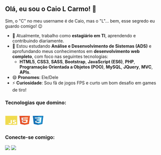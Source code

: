 ## Olá, eu sou o Caio L Carmo! 👋

Sim, o "C" no meu username é de Caio, mas o "L"... bem, esse segredo eu guardo comigo! 😉

- 🔭 Atualmente, trabalho como **estagiário em TI**, aprendendo e contribuindo diariamente.
- 🌱 Estou estudando **Análise e Desenvolvimento de Sistemas (ADS)** e aprofundando meus conhecimentos em **desenvolvimento web completo**, com foco nas seguintes tecnologias:
  - **HTML5**, **CSS3**, **SASS**, **Bootstrap**, **JavaScript (ES6)**, **PHP**, **Programação Orientada a Objetos (POO)**, **MySQL**, **JQuery**, **MVC**, **APIs**.
- 😄 **Pronomes**: Ele/Dele
- ⚡ **Curiosidade**: Sou fã de jogos FPS e curto um bom desafio em games de tiro!

### Tecnologias que domino:

<div style="display: inline_block"><br>
  <img align="center" alt="Caio-Js" height="30" width="40" src="https://raw.githubusercontent.com/devicons/devicon/master/icons/javascript/javascript-plain.svg">
  <img align="center" alt="Caio-HTML" height="30" width="40" src="https://raw.githubusercontent.com/devicons/devicon/master/icons/html5/html5-original.svg">
  <img align="center" alt="Caio-CSS" height="30" width="40" src="https://raw.githubusercontent.com/devicons/devicon/master/icons/css3/css3-original.svg">
</div>
  
##

### Conecte-se comigo:

<div> 
  <a href = "mailto:caiolucasprofissional@gmail.com"><img src="https://img.shields.io/badge/-Gmail-%23333?style=for-the-badge&logo=gmail&logoColor=white" target="_blank"></a>
  <a href="https://www.linkedin.com/in/caio-l-carmo-115510185" target="_blank"><img src="https://img.shields.io/badge/-LinkedIn-%230077B5?style=for-the-badge&logo=linkedin&logoColor=white" target="_blank"></a> 
</div>
